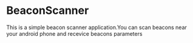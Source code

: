 # BeaconScanner
This is a simple beacon scanner application.You can scan beacons near your android phone and recevice beacons parameters
